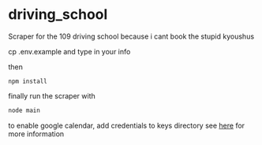 # driving_school

Scraper for the 109 driving school
because i cant book the stupid kyoushus

cp .env.example and type in your info

then
```console
npm install
```

finally run the scraper with
```javascript
node main
```

to enable google calendar, add credentials to keys directory
see [here](https://developers.google.com/calendar/quickstart/nodejs) for more information
